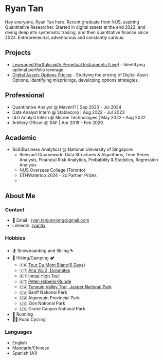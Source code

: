 # Ryan Tan
Hey everyone, Ryan Tan here. Recent graduate from NUS, aspiring Quantitative Researcher. Started in digital assets at the end 2022, and diving deep into systematic trading, and then quantitative finance since 2024. Entrepreneurial, adventurous and constantly curious. 

## Projects 
- [Leveraged Portfolio with Perpetual Instruments (Live)](https://github.com/ryantjx/perpetuals-profitability) - Identifying optimal portfolio leverage
- [Digital Assets Options Pricing](https://github.com/ryantjx/digital-asset-options-pricing) - Studying the pricing of Digital Asset Options, identifying mispricings, developing options strategies.
  
## Professional
- Quantitative Analyst @ Maven11 | Sep 2023 - Jul 2024
- Data Analyst Intern @ Stablecorp | Aug 2022 - Jul 2023
- I4.0 Analyst Intern @ Micron Technologies | May 2022 - Aug 2022
- Artillery Officer @ SAF | Apr 2018 - Feb 2020

## Academic
- BoS(Business Analytics) @ National University of Singapore
  - Relevant Coursework: Data Structures & Algorithms, Time Series Analysis, Financial Risk Analytics, Probability & Statistics, Regression Analysis
  - NUS Overseas College (Toronto)
  - ETHWaterloo 2024 - 2x Partner Prizes
  - 

## About Me
### Contact
- 📧 Email : [ryan.tanjunxiong@gmail.com](mailto:ryan.tanjunxiong@gmail.com)
- LinkedIn: [ryantjx](https://www.linkedin.com/in/ryantjx)

### Hobbies
- 🏂 Snowboarding and Skiing ⛷️
- 🥾 Hiking/Camping 🏕️
  - 🇫🇷 [Tour Du Mont Blanc(6 Days)](https://www.komoot.com/collection/1255524/hiking-on-the-roof-of-europe-tour-du-mont-blanc) 
  - 🇮🇹 [Alta Via 2, Dolomites](https://www.komoot.com/collection/2428920/in-the-wake-of-legends-the-alta-via-2-of-the-dolomites) 
  - 🇦🇹 [Inntal High Trail](https://www.komoot.com/collection/1175259/six-stages-on-the-inntaler-high-trail-great-walks)
  - 🇦🇹 [Peter-Habeler-Runde](https://www.komoot.com/collection/917849/the-peter-habeler-loopan-alpine-trailaround-the-olperer)
  - 🇨🇦 [Tonquin Valley Trail, Jasper National Park](https://parks.canada.ca/pn-np/ab/jasper/activ/passez-stay/arrierepays-backcountry/sugg-sentiers_trip-ideas/tonquin)
  - 🇨🇦 Banff National Park
  - 🇨🇦 Algonquin Provincial Park
  - 🇺🇸 Zion National Park
  - 🇺🇸 Grand Canyon National Park
- 🏃 Running
- 🚴‍♂️ Road Cycling

### Languages
- English
- Mandarin/Chinese
- Spanish (A1)

<!--
**ryantjx/ryantjx** is a ✨ _special_ ✨ repository because its `README.md` (this file) appears on your GitHub profile.

Here are some ideas to get you started:

- 🔭 I’m currently working on ...
- 🌱 I’m currently learning ...
- 👯 I’m looking to collaborate on ...
- 🤔 I’m looking for help with ...
- 💬 Ask me about ...
- 📫 How to reach me: ...
- 😄 Pronouns: ...
- ⚡ Fun fact: ...
-->
